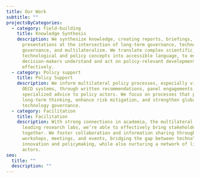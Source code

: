 ```yaml
---
title: Our Work
subtitle: ""
projectsByCategories:
  - category: Field-building
    title: Knowledge Synthesis
    description: We synthesize knowledge, creating reports, briefings, and
      presentations at the intersection of long-term governance, technology
      governance, and multilateralism. We translate complex scientific,
      technological and policy concepts into accessible language, to ensure that
      decision-makers understand and act on policy-relevant developments
      effectively.
  - category: Policy support
    title: Policy Support
    description: We inform multilateral policy processes, especially via the UN and
      OECD systems, through written recommendations, panel engagements, and
      specialized advice to policy actors. We focus on processes that promote
      long-term thinking, enhance risk mitigation, and strengthen global
      technology governance.
  - category: Facilitation
    title: Facilitation
    description: With strong connections in academia, the multilateral system, and
      leading research labs, we’re able to effectively bring stakeholders
      together. We foster collaboration and information sharing through our
      workshops, meetings, and events, bridging the gap between technological
      innovation and policymaking, while also nurturing a network of like-minded
      actors.
seo:
  title: ""
  description: ""
---
```

